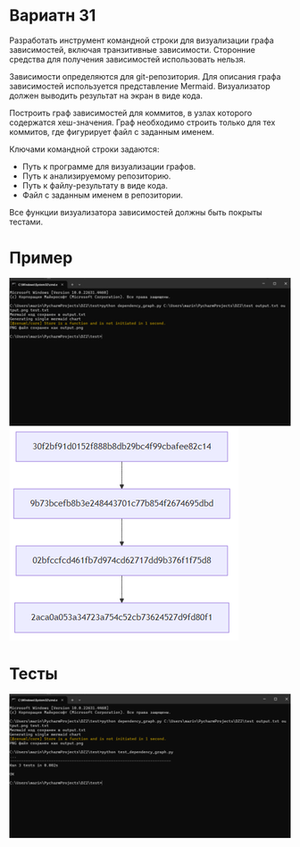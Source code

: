 # **Вариатн 31**
Разработать инструмент командной строки для визуализации графа
зависимостей, включая транзитивные зависимости. Сторонние средства для
получения зависимостей использовать нельзя.

Зависимости определяются для git-репозитория. Для описания графа
зависимостей используется представление Mermaid. Визуализатор должен
выводить результат на экран в виде кода.

Построить граф зависимостей для коммитов, в узлах которого содержатся
хеш-значения. Граф необходимо строить только для тех коммитов, где фигурирует
файл с заданным именем.

Ключами командной строки задаются:
* Путь к программе для визуализации графов.
* Путь к анализируемому репозиторию.
* Путь к файлу-результату в виде кода.
* Файл с заданным именем в репозитории.

Все функции визуализатора зависимостей должны быть покрыты тестами.

# **Пример**
![1](https://github.com/27Marina27/Konf_ypr/blob/main/конф.управление/photo_2024-11-24_13-53-39.jpg)
![2](https://github.com/27Marina27/Konf_ypr/blob/main/конф.управление/output.png)
# **Тесты**
![3](https://github.com/27Marina27/Konf_ypr/blob/main/конф.управление/photo_2024-11-24_13-58-10.jpg)
